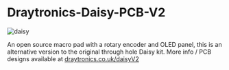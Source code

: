 # Draytronics-Daisy-PCB-V2

![daisy](https://www.draytronics.co.uk/wp-content/uploads/2024/06/repository-open-graph-template-v2.png)  

An open source macro pad with a rotary encoder and OLED panel, this is an alternative version to the original through hole Daisy kit. More info / PCB designs available at [draytronics.co.uk/daisyV2](https://www.draytronics.co.uk/daisyv2/) 


